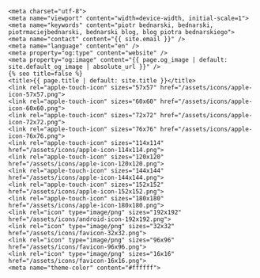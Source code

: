    <meta charset="utf-8">
    <meta name="viewport" content="width=device-width, initial-scale=1">
    <meta name="keywords" content="piotr bednarski, bednarski, piotrmaciejbednarski, bednarski blog, blog piotra bednarskiego">
    <meta name="contact" content="{{ site.email }}" />
    <meta name="language" content="en" />
    <meta property="og:type" content="website" />
    <meta property="og:image" content="{{ page.og_image | default: site.default_og_image | absolute_url }}" />
    {% seo title=false %}
    <title>{{ page.title | default: site.title }}</title>
    <link rel="apple-touch-icon" sizes="57x57" href="/assets/icons/apple-icon-57x57.png">
    <link rel="apple-touch-icon" sizes="60x60" href="/assets/icons/apple-icon-60x60.png">
    <link rel="apple-touch-icon" sizes="72x72" href="/assets/icons/apple-icon-72x72.png">
    <link rel="apple-touch-icon" sizes="76x76" href="/assets/icons/apple-icon-76x76.png">
    <link rel="apple-touch-icon" sizes="114x114" href="/assets/icons/apple-icon-114x114.png">
    <link rel="apple-touch-icon" sizes="120x120" href="/assets/icons/apple-icon-120x120.png">
    <link rel="apple-touch-icon" sizes="144x144" href="/assets/icons/apple-icon-144x144.png">
    <link rel="apple-touch-icon" sizes="152x152" href="/assets/icons/apple-icon-152x152.png">
    <link rel="apple-touch-icon" sizes="180x180" href="/assets/icons/apple-icon-180x180.png">
    <link rel="icon" type="image/png" sizes="192x192" href="/assets/icons/android-icon-192x192.png">
    <link rel="icon" type="image/png" sizes="32x32" href="/assets/icons/favicon-32x32.png">
    <link rel="icon" type="image/png" sizes="96x96" href="/assets/icons/favicon-96x96.png">
    <link rel="icon" type="image/png" sizes="16x16" href="/assets/icons/favicon-16x16.png">
    <meta name="theme-color" content="#ffffff">
